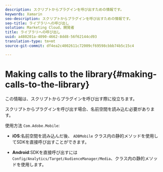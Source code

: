 ```yaml
---
description: スクリプトからプラグインを呼び出すための情報です。
keywords: Xamarin
seo-description: スクリプトからプラグインを呼び出すための情報です。
seo-title: ライブラリへの呼び出し
solution: Marketing Cloud，開発者
title: ライブラリへの呼び出し
uuid: a480201a-4090-4662-8dd8-56f62144cd93
translation-type: tm+mt
source-git-commit: df4ea2c4002611c72009cf69598cbbb74b5c15c4

---
```



# Making calls to the library{#making-calls-to-the-library}

この情報は、スクリプトからプラグインを呼び出す際に役立ちます。

スクリプトからプラグインを呼び出す場合、名前空間を読み込む必要があります。

使用方法 `Com.Adobe.Mobile`:

* **iOS**:名前空間を読み込んだ後、 `ADBMobile` クラス内の静的メソッドを使用してSDKを直接呼び出すことができます。

* **Android**:SDKを直接呼び出すには `Config/Analytics/Target/AudienceManager/Media`、クラス内の静的メソッドを使用します。


